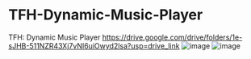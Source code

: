 # TFH-Dynamic-Music-Player
TFH: Dynamic Music Player
https://drive.google.com/drive/folders/1e-sJHB-511NZR43Xj7vNI6uiOwyd2lsa?usp=drive_link
![image](https://github.com/GoMenXGames/TFH-Dynamic-Music-Player/assets/46220650/cab3e437-76d0-4829-b9e7-8eaa86e30311)
![image](https://github.com/GoMenXGames/TFH-Dynamic-Music-Player/assets/46220650/03b5718d-f90e-47e8-9407-99a042a3217d)
